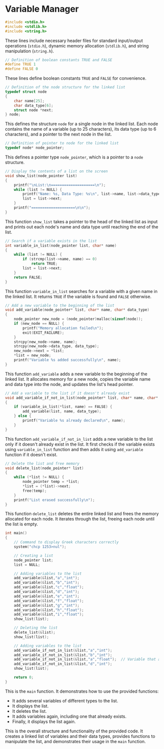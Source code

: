 # Variable Manager


```c
#include <stdio.h>
#include <stdlib.h>
#include <string.h>
```
These lines include necessary header files for standard input/output operations (`stdio.h`), dynamic memory allocation (`stdlib.h`), and string manipulation (`string.h`).

```c
// Definition of boolean constants TRUE and FALSE
#define TRUE 1
#define FALSE 0
```
These lines define boolean constants `TRUE` and `FALSE` for convenience.

```c
// Definition of the node structure for the linked list
typedef struct node
{
    char name[25];
    char data_type[6];
    struct node *next;
} node;
```
This defines the structure `node` for a single node in the linked list. Each node contains the name of a variable (up to 25 characters), its data type (up to 6 characters), and a pointer to the next node in the list.

```c
// Definition of pointer to node for the linked list
typedef node* node_pointer;
```
This defines a pointer type `node_pointer`, which is a pointer to a `node` structure.

```c
// Display the contents of a list on the screen
void show_list(node_pointer list)
{
    printf("\nList:\n====================\n");
    while (list != NULL) {
        printf("Name: %s, Data Type: %s\n", list->name, list->data_type);
        list = list->next;
    }
    printf("====================\n\n");
}
```
This function `show_list` takes a pointer to the head of the linked list as input and prints out each node's name and data type until reaching the end of the list.

```c
// Search if a variable exists in the list
int variable_in_list(node_pointer list, char* name)
{
    while (list != NULL) {
        if (strcmp(list->name, name) == 0)
            return TRUE;
        list = list->next;
    }
    return FALSE;
}
```
This function `variable_in_list` searches for a variable with a given name in the linked list. It returns `TRUE` if the variable is found and `FALSE` otherwise.

```c
// Add a new variable to the beginning of the list
void add_variable(node_pointer* list, char* name, char* data_type)
{
    node_pointer new_node = (node_pointer)malloc(sizeof(node));
    if (new_node == NULL) {
        printf("Memory allocation failed\n");
        exit(EXIT_FAILURE);
    }
    strcpy(new_node->name, name);
    strcpy(new_node->data_type, data_type);
    new_node->next = *list;
    *list = new_node;
    printf("Variable %s added successfully\n", name);
}
```
This function `add_variable` adds a new variable to the beginning of the linked list. It allocates memory for a new node, copies the variable name and data type into the node, and updates the list's head pointer.

```c
// Add a variable to the list if it doesn't already exist
void add_variable_if_not_in_list(node_pointer* list, char* name, char* data_type)
{
    if (variable_in_list(*list, name) == FALSE) {
        add_variable(list, name, data_type);
    } else {
        printf("Variable %s already declared\n", name);
    }
}
```
This function `add_variable_if_not_in_list` adds a new variable to the list only if it doesn't already exist in the list. It first checks if the variable exists using `variable_in_list` function and then adds it using `add_variable` function if it doesn't exist.

```c
// Delete the list and free memory
void delete_list(node_pointer* list)
{
    while (*list != NULL) {
        node_pointer temp = *list;
        *list = (*list)->next;
        free(temp);
    }
    printf("List erased successfully\n");
}
```
This function `delete_list` deletes the entire linked list and frees the memory allocated for each node. It iterates through the list, freeing each node until the list is empty.

```c
int main()
{
    // Command to display Greek characters correctly
    system("chcp 1253>nul");

    // Creating a list
    node_pointer list;
    list = NULL;

    // Adding variables to the list
    add_variable(&list,"a","int");
    add_variable(&list,"b","int");
    add_variable(&list,"c","float");
    add_variable(&list,"d","int");
    add_variable(&list,"e","int");
    add_variable(&list,"f","float");
    add_variable(&list,"g","int");
    add_variable(&list,"h","float");
    add_variable(&list,"i","float");
    show_list(list);

    // Deleting the list
    delete_list(&list);
    show_list(list);

    // Adding variables to the list
    add_variable_if_not_in_list(&list,"a","int");
    add_variable_if_not_in_list(&list,"b","int");
    add_variable_if_not_in_list(&list,"a","float");  // Variable that already exists in the list
    add_variable_if_not_in_list(&list,"d","int");
    show_list(list);

    return 0;
}
```
This is the `main` function. It demonstrates how to use the provided functions:
- It adds several variables of different types to the list.
- It displays the list.
- It deletes the list.
- It adds variables again, including one that already exists.
- Finally, it displays the list again.

This is the overall structure and functionality of the provided code. It creates a linked list of variables and their data types, provides functions to manipulate the list, and demonstrates their usage in the `main` function.

